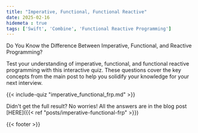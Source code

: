 ```yaml
---
title: "Imperative, Functional, Functional Reactive"
date: 2025-02-16
hidemeta : true
tags: ['Swift', 'Combine', 'Functional Reactive Programming']
---
```


Do You Know the Difference Between Imperative, Functional, and Reactive Programming?

Test your understanding of imperative, functional, and functional reactive programming with this interactive quiz. These questions cover the key concepts from the main post to help you solidify your knowledge for your next interview.

{{< include-quiz "imperative_functional_frp.md" >}}

Didn't get the full result? No worries! All the answers are in the blog post [HERE]({{< ref "posts/imperative-functional-frp" >}})

{{< footer >}}